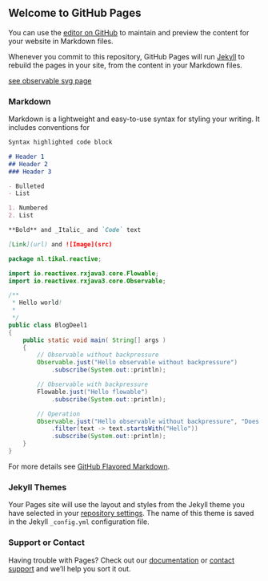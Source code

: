 ## Welcome to GitHub Pages

You can use the [editor on GitHub](https://github.com/tikal86/tikal86.github.io/edit/master/index.md) to maintain and preview the content for your website in Markdown files.

Whenever you commit to this repository, GitHub Pages will run [Jekyll](https://jekyllrb.com/) to rebuild the pages in your site, from the content in your Markdown files.

[see observable svg page](svg.md)

### Markdown

Markdown is a lightweight and easy-to-use syntax for styling your writing. It includes conventions for

```markdown
Syntax highlighted code block

# Header 1
## Header 2
### Header 3

- Bulleted
- List

1. Numbered
2. List

**Bold** and _Italic_ and `Code` text

[Link](url) and ![Image](src)
```

```Java
package nl.tikal.reactive;

import io.reactivex.rxjava3.core.Flowable;
import io.reactivex.rxjava3.core.Observable;

/**
 * Hello world!
 *
 */
public class BlogDeel1
{
    public static void main( String[] args )
    {
        // Observable without backpressure
        Observable.just("Hello observable without backpressure")
            .subscribe(System.out::println);

        // Observable with backpressure
        Flowable.just("Hello flowable")
            .subscribe(System.out::println);

        // Operation
        Observable.just("Hello observable without backpressure", "Does not start with hello")
            .filter(text -> text.startsWith("Hello"))
            .subscribe(System.out::println);
    }
}

```

For more details see [GitHub Flavored Markdown](https://guides.github.com/features/mastering-markdown/).

### Jekyll Themes

Your Pages site will use the layout and styles from the Jekyll theme you have selected in your [repository settings](https://github.com/tikal86/tikal86.github.io/settings). The name of this theme is saved in the Jekyll `_config.yml` configuration file.

### Support or Contact

Having trouble with Pages? Check out our [documentation](https://help.github.com/categories/github-pages-basics/) or [contact support](https://github.com/contact) and we’ll help you sort it out.
